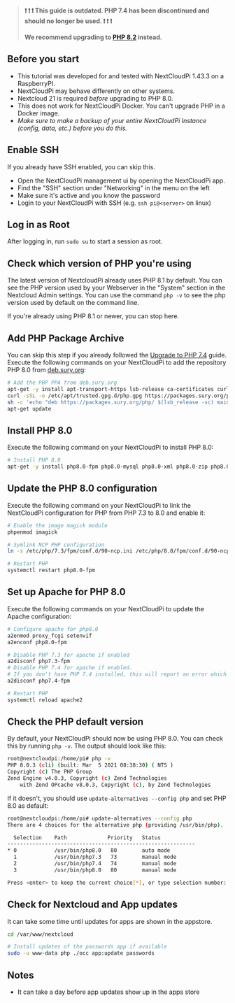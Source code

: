 > **❗ ❗ ❗ This guide is outdated. PHP 7.4 has been discontinued and should no longer be used. ❗ ❗ ❗**
>
> **We recommend upgrading to [PHP 8.2](./Upgrade-to-PHP-8.2) instead.**

## Before you start
- This tutorial was developed for and tested with NextCloudPi 1.43.3 on a RaspberryPI.
- NextCloudPi may behave differently on other systems.
- Nextcloud 21 is required _before_ upgrading to PHP 8.0. 
- This does not work for NextCloudPi Docker. You can't upgrade PHP in a Docker image.
- _Make sure to make a backup of your entire NextCloudPi Instance (config, data, etc.) before you do this._

## Enable SSH
If you already have SSH enabled, you can skip this.

- Open the NextCloudPi management ui by opening the NextCloudPi app.
- Find the "SSH" section under "Networking" in the menu on the left
- Make sure it's active and you know the password
- Login to your NextCloudPi with SSH (e.g. `ssh pi@<server>` on linux)


## Log in as Root
After logging in, run `sudo su` to start a session as root.


## Check which version of PHP you're using
The latest version of NextcloudPi already uses PHP 8.1 by default.
You can see the PHP version used by your Webserver in the "System" section in the Nextcloud Admin settings.
You can use the command `php -v` to see the php version used by default on the command line.

If you're already using PHP 8.1 or newer, you can stop here.


## Add PHP Package Archive
You can skip this step if you already followed the [Upgrade to PHP 7.4](./Upgrade-to-PHP-7.4) guide.
Execute the following commands on your NextCloudPi to add the repository PHP 8.0 from [deb.sury.org](https://deb.sury.org/#php-packages):

```bash
# Add the PHP PPA from deb.sury.org
apt-get -y install apt-transport-https lsb-release ca-certificates curl
curl -sSL -o /etc/apt/trusted.gpg.d/php.gpg https://packages.sury.org/php/apt.gpg
sh -c 'echo "deb https://packages.sury.org/php/ $(lsb_release -sc) main" > /etc/apt/sources.list.d/php.list'
apt-get update
```


## Install PHP 8.0
Execute the following command on your NextCloudPi to install PHP 8.0:

```bash
# Install PHP 8.0
apt-get -y install php8.0-fpm php8.0-mysql php8.0-xml php8.0-zip php8.0-mbstring php8.0-gd php8.0-curl php8.0-redis php8.0-intl php8.0-bcmath php8.0-gmp php8.0-imagick imagemagick
```


## Update the PHP 8.0 configuration
Execute the following command on your NextCloudPi to link the NextCloudPi configuration for PHP from PHP 7.3 to 8.0 and enable it:

```bash
# Enable the image magick module
phpenmod imagick

# Symlink NCP PHP configuration
ln -s /etc/php/7.3/fpm/conf.d/90-ncp.ini /etc/php/8.0/fpm/conf.d/90-ncp.ini

# Restart PHP
systemctl restart php8.0-fpm
```



## Set up Apache for PHP 8.0
Execute the following commands on your NextCloudPi to update the Apache configuration:

```bash
# Configure apache for php8.0
a2enmod proxy_fcgi setenvif
a2enconf php8.0-fpm

# Disable PHP 7.3 for apache if enabled
a2disconf php7.3-fpm
# Disable PHP 7.4 for apache if enabled.
# If you don't have PHP 7.4 installed, this will report an error which you can ignore
a2disconf php7.4-fpm

# Restart PHP
systemctl reload apache2
```


## Check the PHP default version
By default, your NextCloudPi should now be using PHP 8.0.
You can check this by running `php -v`. The output should look like this:
```bash
root@nextcloudpi:/home/pi# php -v
PHP 8.0.3 (cli) (built: Mar  5 2021 08:38:30) ( NTS )
Copyright (c) The PHP Group
Zend Engine v4.0.3, Copyright (c) Zend Technologies
    with Zend OPcache v8.0.3, Copyright (c), by Zend Technologies
```

If it doesn't, you should use `update-alternatives --config php` and set PHP 8.0 as default:
```bash
root@nextcloudpi:/home/pi# update-alternatives --config php
There are 4 choices for the alternative php (providing /usr/bin/php).

  Selection    Path             Priority   Status
------------------------------------------------------------
* 0            /usr/bin/php8.0   80        auto mode
  1            /usr/bin/php7.3   73        manual mode
  2            /usr/bin/php7.4   74        manual mode
  3            /usr/bin/php8.0   80        manual mode

Press <enter> to keep the current choice[*], or type selection number: 0
```

## Check for Nextcloud and App updates
It can take some time until updates for apps are shown in the appstore.

```bash
cd /var/www/nextcloud

# Install updates of the passwords app if available
sudo -u www-data php ./occ app:update passwords
```

## Notes
- It can take a day before app updates show up in the apps store